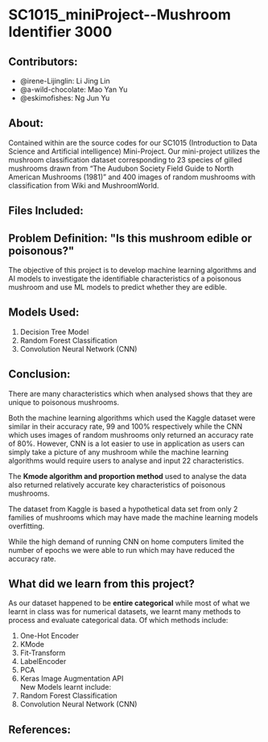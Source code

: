 # SC1015_miniProject--Mushroom Identifier 3000

## Contributors:
- @irene-Lijinglin: Li Jing Lin  
- @a-wild-chocolate: Mao Yan Yu
- @eskimofishes: Ng Jun Yu

## About:

Contained within are the source codes for our SC1015 (Introduction to Data Science and Artificial intelligence) Mini-Project.
Our mini-project utilizes the mushroom classification dataset corresponding to 23 species of gilled mushrooms drawn from “The Audubon Society Field Guide to North American Mushrooms (1981)” and 400 images of random mushrooms with classification from Wiki and MushroomWorld.  
## Files Included:  


## Problem Definition:  **"Is this mushroom edible or poisonous?"**  
The objective of this project is to develop machine learning algorithms and AI models to investigate the identifiable characteristics of a poisonous mushroom and use ML models to predict whether they are edible.

## Models Used:  
1)	Decision Tree Model
2)	Random Forest Classification
3)	Convolution Neural Network (CNN) 

## Conclusion:

There are many characteristics which when analysed shows that they are unique to poisonous mushrooms.  

Both the machine learning algorithms which used the Kaggle dataset were similar in their accuracy rate, 99 and 100% respectively while the CNN which uses images of random mushrooms only returned an accuracy rate of 80%. However, CNN is a lot easier to use in application as users can simply take a picture of any mushroom while the machine learning algorithms would require users to analyse and input 22 characteristics.   

The **Kmode algorithm and proportion method** used to analyse the data also returned relatively accurate key characteristics of poisonous mushrooms.  

The dataset from Kaggle is based a hypothetical data set from only 2 families of mushrooms which may have made the machine learning models overfitting.  

While the high demand of running CNN on home computers limited the number of epochs we were able to run which may have reduced the accuracy rate.  

## What did we learn from this project?  
As our dataset happened to be **entire categorical** while most of what we learnt in class was for numerical datasets, we learnt many methods to process and evaluate categorical data. Of which methods include:  
1)	One-Hot Encoder  
2)	KMode  
3)	Fit-Transform  
4)	LabelEncoder  
5)	PCA  
6)	Keras Image Augmentation API  
New Models learnt include:  
1)	Random Forest Classification  
2)	Convolution Neural Network (CNN)  




## References:
